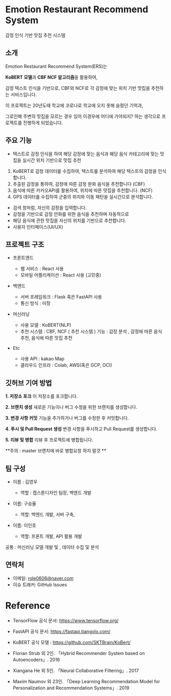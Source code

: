# Emotion Restaurant Recommend System
감정 인식 기반 맛집 추천 시스템

## 소개
Emotion Restaurant Recommend System(ERS)는

**KoBERT 모델**과 **CBF NCF 알고리즘**을 활용하여,

감정 텍스트 인식을 기반으로, CBF와 NCF로 각 감정에 맞는 위치 기반 맛집을 추천하는 서비스입니다.

이 프로젝트는 20년도때 학교에 코로나로 학교에 오지 못해 슬펐던 기억과,

그로인해 주변의 맛집을 모르는 경우 있어 이경우에 어디에 가야되지? 하는 생각으로 프로젝트를 진행하게 되었습니다.

## 주요 기능
- 텍스트로 감정 인식을 하여 해당 감정에 맞는 음식과 해당 음식 카테고리에 맞는 맛집을 실시간 위치 기반으로 맛집 추천

1. KoBERT로 감정 데이터를 수집하여, 텍스트를 분석하여 해당 텍스트의 감정을 인식합니다.
2. 추출된 감정을 통하여, 감정에 따른 감정 완화 음식을 추천합니다 (CBF)
3. 음식에 따른 카카오API를 활용하여, 위치에 따른 맛집을 추천합니다. (NCF)
4. GPS 데이터를 수집하여 군중의 위치와 이동 패턴을 실시간으로 분석합니다.

- 검색 창처럼, 자신의 감정을 입력합니다.
- 감정을 기반으로 감정 안화를 위한 음식을 추천하며 자동적으로
- 해당 음식에 관한 맛집을 자신의 위치를 기반으로 추천합니다.
- 사용자 인터페이스(UI/UX)

## 프로젝트 구조
- 프론트엔드
  - 웹 서비스 : React 사용 
  - 모바일 어플리케이션 : React 사용 (고민중)

- 백엔드
  - 서버 프레임워크 : Flask 혹은 FastAPI 사용
  - 통신 방식 : 미정

- 머신러닝
    - 사용 모델 : KoBERT(NLP)
    - 추천 시스템 : CBF, NCF ( 추천 시스템 )
  기능 : 감정 분석 , 감정에 따른 음식 추천, 음식에 따른 맛집 추천

- Etc
  - 사용 API : kakao Map
  - 클라우드 인프라 : Colab, AWS(혹은 GCP, OCI)

## 깃허브 기여 방법
**1. 저장소 포크**
  이 저장소를 포크합니다.
  
**2. 브랜치 생성**
  새로운 기능이나 버그 수정을 위한 브랜치를 생성합니다.
  
**3. 변경 사항 커밋**
  기능을 추가하거나 버그를 수정한 후 커밋합니다.
  
**4. 푸시 및 Pull Request 생성**
  변경 사항을 푸시하고 Pull Request를 생성합니다.
  
**5. 리뷰 및 병합**
  리뷰 후 프로젝트에 병합됩니다.
  
**주의 : master 브랜치에 바로 병합요청 하지 말것 **


## 팀 구성
- 이름 : 김영우
  - 역할 : 캡스톤디자인 팀장, 백엔드 개발
  
- 이름: 구승율
  - 역할: 백엔드 개발, 서버 구축, 

- 이름: 이인호
  - 역할: 프론트 개발, API 활용 개발

공통 : 머신러닝 모델 개발 및 , 데이터 수집 및 분석

## 연락처
- 이메일: role0606@naver.com
- 이슈 트래커: GitHub Issues

# Reference
- TensorFlow 공식 문서: https://www.tensorflow.org/
- FastAPI 공식 문서: https://fastapi.tiangolo.com/

- KoBERT 공식 모델 : https://github.com/SKTBrain/KoBert/

- Florian Strub 외 2인. 「Hybrid Recommender System based on Autoencoders」. 2016
- Xiangana He 외 5인. 「Neural Collaborative Filtering」. 2017
- Maxim Naumov 외 23인. 「Deep Learning Recommendation Model for Personalization and Recommendation Systems」. 2019
